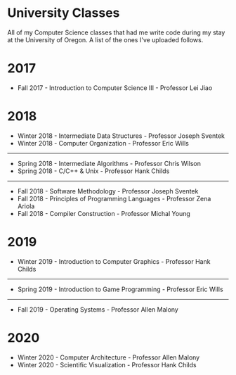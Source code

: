 # University Classes
All of my Computer Science classes that had me write code during my stay at the University of Oregon. A list of the ones I've
uploaded follows.

# 2017 
* Fall 2017 - Introduction to Computer Science III - Professor Lei Jiao
# 2018
* Winter 2018 - Intermediate Data Structures - Professor Joseph Sventek
* Winter 2018 - Computer Organization - Professor Eric Wills
***
* Spring 2018 - Intermediate Algorithms - Professor Chris Wilson
* Spring 2018 - C/C++ & Unix - Professor Hank Childs
***
* Fall 2018 - Software Methodology - Professor Joseph Sventek
* Fall 2018 - Principles of Programming Languages - Professor Zena Ariola
* Fall 2018 - Compiler Construction - Professor Michal Young
# 2019
* Winter 2019 - Introduction to Computer Graphics - Professor Hank Childs
***
* Spring 2019 - Introduction to Game Programming - Professor Eric Wills
***
* Fall 2019 - Operating Systems - Professor Allen Malony
# 2020
* Winter 2020 - Computer Architecture - Professor Allen Malony
* Winter 2020 - Scientific Visualization - Professor Hank Childs
